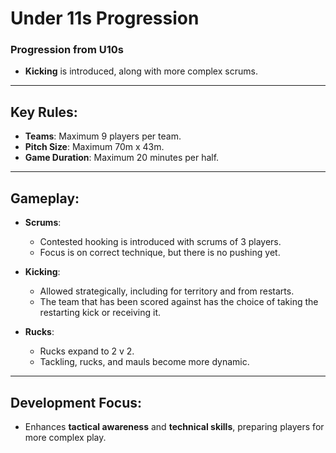 # **Under 11s Progression**

### **Progression from U10s**
- **Kicking** is introduced, along with more complex scrums.

---

## **Key Rules:**
- **Teams**: Maximum 9 players per team.
- **Pitch Size**: Maximum 70m x 43m.
- **Game Duration**: Maximum 20 minutes per half.

---

## **Gameplay:**
- **Scrums**: 
  - Contested hooking is introduced with scrums of 3 players.
  - Focus is on correct technique, but there is no pushing yet.

- **Kicking**: 
  - Allowed strategically, including for territory and from restarts.
  - The team that has been scored against has the choice of taking the restarting kick or receiving it.

- **Rucks**: 
  - Rucks expand to 2 v 2.
  - Tackling, rucks, and mauls become more dynamic.

---

## **Development Focus:**
- Enhances **tactical awareness** and **technical skills**, preparing players for more complex play.